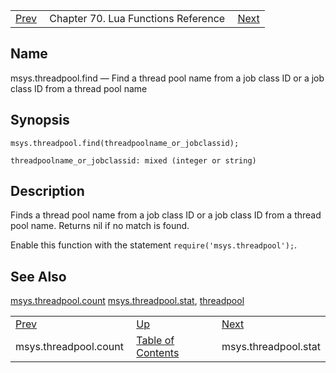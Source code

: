 |     |     |     |
| --- | --- | --- |
| [Prev](lua.ref.msys.threadpool.count)  | Chapter 70. Lua Functions Reference |  [Next](lua.ref.msys.threadpool.stat) |

<a name="lua.ref.msys.threadpool.find"></a>
## Name

msys.threadpool.find — Find a thread pool name from a job class ID or a job class ID from a thread pool name

<a name="idp18465248"></a>
## Synopsis

`msys.threadpool.find(threadpoolname_or_jobclassid);`

`threadpoolname_or_jobclassid: mixed (integer or string)`<a name="idp18468288"></a>
## Description

Finds a thread pool name from a job class ID or a job class ID from a thread pool name. Returns nil if no match is found.

Enable this function with the statement `require('msys.threadpool');`.

<a name="idp18471120"></a>
## See Also

[msys.threadpool.count](lua.ref.msys.threadpool.count "msys.threadpool.count") [msys.threadpool.stat](lua.ref.msys.threadpool.stat "msys.threadpool.stat"), [threadpool](conf.ref.threadpool "threadpool")

|     |     |     |
| --- | --- | --- |
| [Prev](lua.ref.msys.threadpool.count)  | [Up](lua.function.details) |  [Next](lua.ref.msys.threadpool.stat) |
| msys.threadpool.count  | [Table of Contents](index) |  msys.threadpool.stat |

